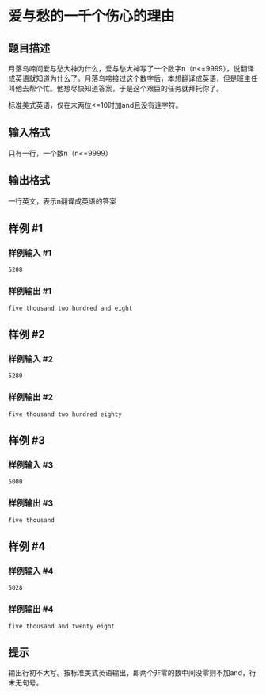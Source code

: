 # 爱与愁的一千个伤心的理由

## 题目描述

月落乌啼问爱与愁大神为什么，爱与愁大神写了一个数字n（n<=9999），说翻译成英语就知道为什么了。月落乌啼接过这个数字后，本想翻译成英语，但是班主任叫他去帮个忙。他想尽快知道答案，于是这个艰巨的任务就拜托你了。

标准美式英语，仅在末两位<=10时加and且没有连字符。


## 输入格式

只有一行，一个数n（n<=9999）


## 输出格式

一行英文，表示n翻译成英语的答案


## 样例 #1

### 样例输入 #1
```
5208
```

### 样例输出 #1

```
five thousand two hundred and eight
```

## 样例 #2

### 样例输入 #2
```
5280
```

### 样例输出 #2

```
five thousand two hundred eighty
```

## 样例 #3

### 样例输入 #3
```
5000
```

### 样例输出 #3

```
five thousand
```

## 样例 #4

### 样例输入 #4
```
5028
```

### 样例输出 #4

```
five thousand and twenty eight
```

## 提示

输出行初不大写。按标准美式英语输出，即两个非零的数中间没零则不加and，行末无句号。

